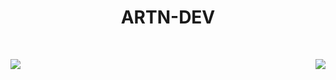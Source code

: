 <h1 align="center">ARTN-DEV</h1>

<!--
**artn-dev/artn-dev** is a ✨ _special_ ✨ repository because its `README.md` (this file) appears on your GitHub profile.

Here are some ideas to get you started:

- 🔭 I’m currently working on ...
- 🌱 I’m currently learning ...
- 👯 I’m looking to collaborate on ...
- 🤔 I’m looking for help with ...
- 💬 Ask me about ...
- 📫 How to reach me: ...
- 😄 Pronouns: ...
- ⚡ Fun fact: ...
-->

&nbsp;

<a href="https://github.com/anuraghazra/github-readme-stats">
    <img
        align="left"
        src="https://github-readme-stats.vercel.app/api?username=artn-dev&theme=tokyonight"
    />
</a>
<a href="https://github.com/anuraghazra/github-readme-stats">
    <img
        align="right"
        src="https://github-readme-stats.vercel.app/api/top-langs/?username=artn-dev&theme=tokyonight"
    />
</a>
